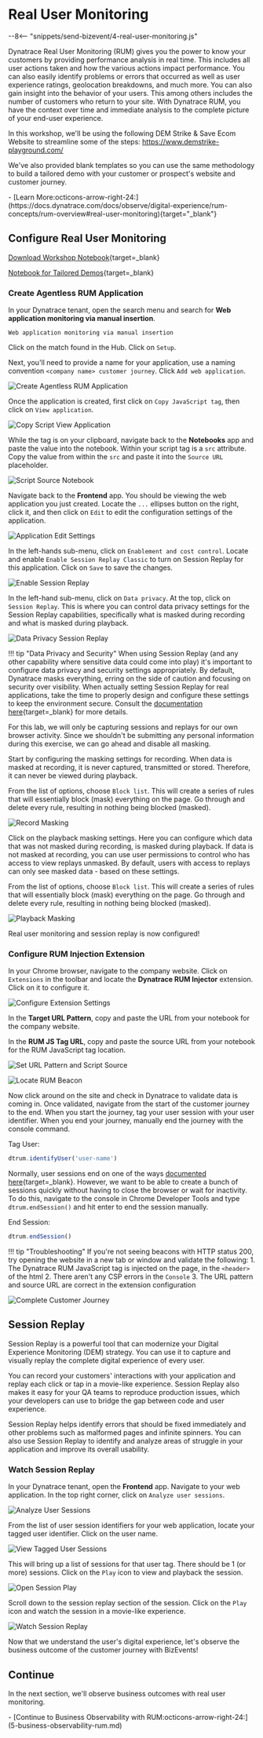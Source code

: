 # Real User Monitoring
--8<-- "snippets/send-bizevent/4-real-user-monitoring.js"

Dynatrace Real User Monitoring (RUM) gives you the power to know your customers by providing performance analysis in real time. This includes all user actions taken and how the various actions impact performance. You can also easily identify problems or errors that occurred as well as user experience ratings, geolocation breakdowns, and much more. You can also gain insight into the behavior of your users. This among others includes the number of customers who return to your site. With Dynatrace RUM, you have the context over time and immediate analysis to the complete picture of your end-user experience.

In this workshop, we'll be using the following DEM Strike & Save Ecom Website to streamline some of the steps: https://www.demstrike-playground.com/

We've also provided blank templates so you can use the same methodology to build a tailored demo with your customer or prospect's website and customer journey. 

<div class="grid cards" markdown>
- [Learn More:octicons-arrow-right-24:](https://docs.dynatrace.com/docs/observe/digital-experience/rum-concepts/rum-overview#real-user-monitoring){target="_blank"}
</div>

## Configure Real User Monitoring

[Download Workshop Notebook](https://github.com/dynatrace-wwse/enablement-browser-dem-biz-observability/blob/main/docs/assets/dynatrace/notebook/Workshop_Customer_Journey.json){target=_blank}

[Notebook for Tailored Demos](https://github.com/dynatrace-wwse/enablement-browser-dem-biz-observability/blob/main/docs/assets/dynatrace/notebook/Blank_Customer_Journey.json){target=_blank}

### Create Agentless RUM Application

In your Dynatrace tenant, open the search menu and search for **Web application monitoring via manual insertion**.

```text
Web application monitoring via manual insertion
```

Click on the match found in the Hub.  Click on `Setup`.

Next, you'll need to provide a name for your application, use a naming convention `<company name> customer journey`.  Click `Add web application`.

![Create Agentless RUM Application](./img/real-user_create_agentless_rum_application.png)

Once the application is created, first click on `Copy JavaScript tag`, then click on `View application`.

![Copy Script View Application](./img/real-user_copy_script_view_application.png)

While the tag is on your clipboard, navigate back to the **Notebooks** app and paste the value into the notebook.  Within your script tag is a `src` attribute.  Copy the value from within the `src` and paste it into the `Source URL` placeholder.

![Script Source Notebook](./img/real-user_script_source_url.png)

Navigate back to the **Frontend** app.  You should be viewing the web application you just created.  Locate the `...` ellipses button on the right, click it, and then click on `Edit` to edit the configuration settings of the application.

![Application Edit Settings](./img/real-user_application_edit_settings.png)

In the left-hands sub-menu, click on `Enablement and cost control`.  Locate and enable `Enable Session Replay Classic` to turn on Session Replay for this application.  Click on `Save` to save the changes.

![Enable Session Replay](./img/real-user_application_enable_session_replay.png)

In the left-hand sub-menu, click on `Data privacy`.  At the top, click on `Session Replay`.  This is where you can control data privacy settings for the Session Replay capabilities, specifically what is masked during recording and what is masked during playback.

![Data Privacy Session Replay](./img/real-user_application_data_privacy_session_replay.png)

!!! tip "Data Privacy and Security"
    When using Session Replay (and any other capability where sensitive data could come into play) it's important to configure data privacy and security settings appropriately.  By default, Dynatrace masks everything, erring on the side of caution and focusing on security over visibility.  When actually setting Session Replay for real applications, take the time to properly design and configure these settings to keep the environment secure.  Consult the [documentation here](https://docs.dynatrace.com/docs/observe/digital-experience/session-replay/configure-session-replay-web){target=_blank} for more details.

For this lab, we will only be capturing sessions and replays for our own browser activity.  Since we shouldn't be submitting any personal information during this exercise, we can go ahead and disable all masking.

Start by configuring the masking settings for recording.  When data is masked at recording, it is never captured, transmitted or stored.  Therefore, it can never be viewed during playback.

From the list of options, choose `Block list`.  This will create a series of rules that will essentially block (mask) everything on the page.  Go through and delete every rule, resulting in nothing being blocked (masked).

![Record Masking](./img/real-user_application_record_masking.gif)

Click on the playback masking settings.  Here you can configure which data that was not masked during recording, is masked during playback.  If data is not masked at recording, you can use user permissions to control who has access to view replays unmasked.  By default, users with access to replays can only see masked data - based on these settings.

From the list of options, choose `Block list`.  This will create a series of rules that will essentially block (mask) everything on the page.  Go through and delete every rule, resulting in nothing being blocked (masked).

![Playback Masking](./img/real-user_application_playback_masking.gif)

Real user monitoring and session replay is now configured!

### Configure RUM Injection Extension

In your Chrome browser, navigate to the company website.  Click on `Extensions` in the toolbar and locate the **Dynatrace RUM Injector** extension.  Click on it to configure it.

![Configure Extension Settings](./img/real-user_configure_extension_click_extension.png)

In the **Target URL Pattern**, copy and paste the URL from your notebook for the company website.

In the **RUM JS Tag URL**, copy and paste the source URL from your notebook for the RUM JavaScript tag location.

![Set URL Pattern and Script Source](./img/real-user_configure_extension_set_url_source.png)


![Locate RUM Beacon](./img/real-user_configure_extension_hard_refresh_find_beacon.gif)

Now click around on the site and check in Dynatrace to validate data is coming in. Once validated, navigate from the start of the customer journey to the end. When you start the journey, tag your user session with your user identifier.  When you end your journey, manually end the journey with the console command.


Tag User:
```javascript
dtrum.identifyUser('user-name')
```

Normally, user sessions end on one of the ways [documented here](https://docs.dynatrace.com/docs/shortlink/user-session#user-session-end){target=_blank}.  However, we want to be able to create a bunch of sessions quickly without having to close the browser or wait for inactivity. To do this, navigate to the console in Chrome Developer Tools and type `dtrum.endSession()` and hit enter to end the session manually.

End Session:
```javascript
dtrum.endSession()
```

!!! tip "Troubleshooting"
    If you're not seeing beacons with HTTP status 200, try opening the website in a new tab or window and validate the following:
    1. The Dynatrace RUM JavaScript tag is injected on the page, in the `<header>` of the html
    2. There aren't any CSP errors in the `Console`
    3. The URL pattern and source URL are correct in the extension configuration


![Complete Customer Journey](./img/real-user_configure_extension_complete_customer_journey.gif)


## Session Replay

Session Replay is a powerful tool that can modernize your Digital Experience Monitoring (DEM) strategy. You can use it to capture and visually replay the complete digital experience of every user.

You can record your customers' interactions with your application and replay each click or tap in a movie-like experience. Session Replay also makes it easy for your QA teams to reproduce production issues, which your developers can use to bridge the gap between code and user experience.

Session Replay helps identify errors that should be fixed immediately and other problems such as malformed pages and infinite spinners. You can also use Session Replay to identify and analyze areas of struggle in your application and improve its overall usability.

### Watch Session Replay

In your Dynatrace tenant, open the **Frontend** app.  Navigate to your web application.  In the top right corner, click on `Analyze user sessions`.

![Analyze User Sessions](./img/real-user_watch_session_replay_analyze_user_sessions.png)

From the list of user session identifiers for your web application, locate your tagged user identifier.  Click on the user name.

![View Tagged User Sessions](./img/real-user_watch_session_replay_click_user_tagged_session.png)

This will bring up a list of sessions for that user tag.  There should be 1 (or more) sessions.  Click on the `Play` icon to view and playback the session.

![Open Session Play](./img/real-user_watch_session_replay_click_play_button.png)

Scroll down to the session replay section of the session.  Click on the `Play` icon and watch the session in a movie-like experience.

![Watch Session Replay](./img/real-user_watch_session_replay_watch_replay.gif)

Now that we understand the user's digital experience, let's observe the business outcome of the customer journey with BizEvents!

## Continue

In the next section, we'll observe business outcomes with real user monitoring.

<div class="grid cards" markdown>
- [Continue to Business Observability with RUM:octicons-arrow-right-24:](5-business-observability-rum.md)
</div>
